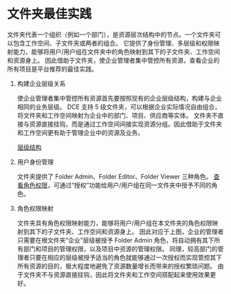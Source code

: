 # 文件夹最佳实践

文件夹代表一个组织（例如一个部门），是资源层次结构中的节点。一个文件夹可以包含工作空间、子文件夹或两者的组合。
它提供了身份管理、多层级和权限映射能力，能够将用户/用户组在文件夹中的角色映射到其下的子文件夹、工作空间和资源身上。
因此借助于文件夹，使企业管理者集中管控所有资源，查看企业的所有项目是平台推荐的最佳实践。

1. 构建企业层级关系

    使企业管理者集中管控所有资源首先要按照现有的企业层级结构，构建与企业相同的业务层级。
    DCE 支持 5 级文件夹，可以根据企业实际情况自由组合，将文件夹和工作空间映射为企业中的部门、项目、供应商等实体。
    文件夹不直接与资源直接挂钩，而是通过工作空间间接实现资源分组。因此借助于文件夹和工作空间更有助于管理企业中的资源及业务。

    [层级结构](../../images/fdpractice.png)

2. 用户身份管理

    文件夹提供了 Folder Admin、Folder Editor、Folder Viewer 三种角色。
    [查看角色权限](../01UserandAccess/Role.md)，可通过“授权”功能给用户/用户组在同一文件夹中授予不同的角色。

3. 角色权限映射

    文件夹具有角色权限映射能力，能够将用户/用户组在本文件夹的角色权限映射到其下的子文件夹、工作空间和资源身上。
    因此对应于上图，企业的管理者只需要在根文件夹“企业”层级被授予 Folder Admin 角色，将自动拥有其下所有部门和项目的管理权限，以及项目中资源的管理权限。
    同理，较高部门的管理者只要在相应的层级被授予适当的角色就能够通过一次授权而实现管控其下所有资源的目的，极大程度地避免了资源数量增长而带来的授权繁琐问题。
    由于文件夹不与资源直接挂钩，因此将文件夹和工作空间搭配起来使用效果更好。
